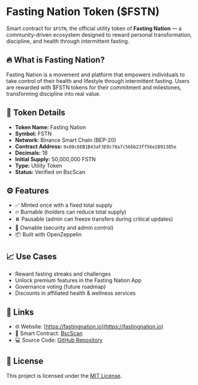# Fasting Nation Token ($FSTN)

Smart contract for `$FSTN`, the official utility token of **Fasting Nation** — a community-driven ecosystem designed to reward personal transformation, discipline, and health through intermittent fasting.

## 🔥 What is Fasting Nation?

Fasting Nation is a movement and platform that empowers individuals to take control of their health and lifestyle through intermittent fasting. Users are rewarded with $FSTN tokens for their commitment and milestones, transforming discipline into real value.

## 📜 Token Details

- **Token Name:** Fasting Nation  
- **Symbol:** FSTN  
- **Network:** Binance Smart Chain (BEP-20)  
- **Contract Address:** `0x00c6EB1B43aF3E0c78a7c56bb23ff56e2B91385e`  
- **Decimals:** 18  
- **Initial Supply:** 50,000,000 FSTN  
- **Type:** Utility Token  
- **Status:** Verified on BscScan  

## ⚙️ Features

- ✅ Minted once with a fixed total supply  
- 🔥 Burnable (holders can reduce total supply)  
- ⏸️ Pausable (admin can freeze transfers during critical updates)  
- 🔐 Ownable (security and admin control)  
- 📦 Built with OpenZeppelin  

## 📈 Use Cases

- Reward fasting streaks and challenges  
- Unlock premium features in the Fasting Nation App  
- Governance voting (future roadmap)  
- Discounts in affiliated health & wellness services

## 🔗 Links

- 🌐 Website: [https://fastingnation.io](https://fastingnation.io)
- 📄 Smart Contract: [BscScan](https://bscscan.com/token/0x00c6EB1B43aF3E0c78a7c56bb23ff56e2B91385e)
- 💻 Source Code: [GitHub Repository](https://github.com/TheVicVen/fastingnation-token)

## 📃 License

This project is licensed under the [MIT License](LICENSE).
